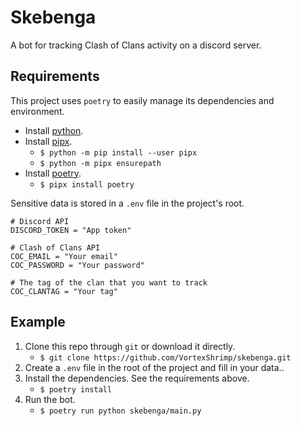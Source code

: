 # Skebenga

A bot for tracking Clash of Clans activity on a discord server.

## Requirements

This project uses `poetry` to easily manage its dependencies and environment.

- Install [python](https://www.python.org/downloads/).
- Install [pipx](https://pipx.pypa.io/latest/installation/).
  - `$ python -m pip install --user pipx`
  - `$ python -m pipx ensurepath`
- Install [poetry](https://python-poetry.org/).
  - `$ pipx install poetry`

Sensitive data is stored in a `.env` file in the project's root.

```dotenv
# Discord API
DISCORD_TOKEN = "App token"

# Clash of Clans API
COC_EMAIL = "Your email"
COC_PASSWORD = "Your password"

# The tag of the clan that you want to track
COC_CLANTAG = "Your tag"
```

## Example

1. Clone this repo through `git` or download it directly.
   - `$ git clone https://github.com/VortexShrimp/skebenga.git`
2. Create a `.env` file in the root of the project and fill in your data..
3. Install the dependencies. See the requirements above.
   - `$ poetry install`
4. Run the bot.
   - `$ poetry run python skebenga/main.py`
